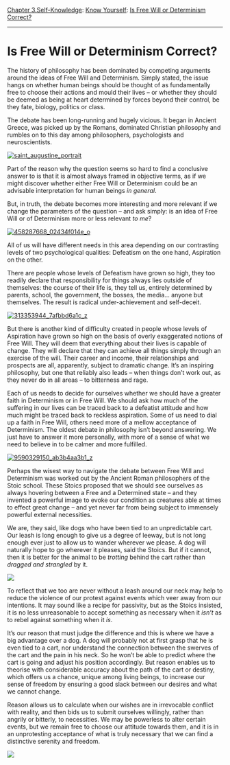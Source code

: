 [Chapter 3.Self-Knowledge](https://www.theschooloflife.com/thebookoflife/category/self-knowledge/): [Know Yourself](https://www.theschooloflife.com/thebookoflife/category/self-knowledge/know-yourself/): [Is Free Will or Determinism Correct?](https://www.theschooloflife.com/thebookoflife/is-free-will-or-determinism-correct/)

* * *

# Is Free Will or Determinism Correct?

The history of philosophy has been dominated by competing arguments around the ideas of Free Will and Determinism. Simply stated, the issue hangs on whether human beings should be thought of as fundamentally free to choose their actions and mould their lives – or whether they should be deemed as being at heart determined by forces beyond their control, be they fate, biology, politics or class.

The debate has been long-running and hugely vicious. It began in Ancient Greece, was picked up by the Romans, dominated Christian philosophy and rumbles on to this day among philosophers, psychologists and neuroscientists.

[![saint_augustine_portrait](https://www.theschooloflife.com/thebookoflife/wp-content/uploads/2016/10/Saint_Augustine_Portrait.jpg)](http://www.thebookoflife.org/wp-content/uploads/2016/10/Saint_Augustine_Portrait.jpg)

Part of the reason why the question seems so hard to find a conclusive answer to is that it is almost always framed in objective terms, as if we might discover whether either Free Will or Determinism could be an advisable interpretation for human beings _in general_.

But, in truth, the debate becomes more interesting and more relevant if we change the parameters of the question – and ask simply: is an idea of Free Will or of Determinism more or less relevant _to me_?

[![458287668_02434f014e_o](https://www.theschooloflife.com/thebookoflife/wp-content/uploads/2016/10/458287668_02434f014e_o.jpg)](http://www.thebookoflife.org/wp-content/uploads/2016/10/458287668_02434f014e_o.jpg)

All of us will have different needs in this area depending on our contrasting levels of two psychological qualities: Defeatism on the one hand, Aspiration on the other.

There are people whose levels of Defeatism have grown so high, they too readily declare that responsibility for things always lies outside of themselves: the course of their life is, they tell us, entirely determined by parents, school, the government, the bosses, the media… anyone but themselves. The result is radical under-achievement and self-deceit.

[![313353944_7afbbd6a1c_z](https://www.theschooloflife.com/thebookoflife/wp-content/uploads/2016/10/313353944_7afbbd6a1c_z.jpg)](http://www.thebookoflife.org/wp-content/uploads/2016/10/313353944_7afbbd6a1c_z.jpg)

But there is another kind of difficulty created in people whose levels of Aspiration have grown so high on the basis of overly exaggerated notions of Free Will. They will deem that everything about their lives is capable of change. They will declare that they can achieve all things simply through an exercise of the will. Their career and income, their relationships and prospects are all, apparently, subject to dramatic change. It’s an inspiring philosophy, but one that reliably also leads – when things don’t work out, as they never do in all areas – to bitterness and rage.

Each of us needs to decide for ourselves whether we should have a greater faith in Determinism or in Free Will. We should ask how much of the suffering in our lives can be traced back to a defeatist attitude and how much might be traced back to reckless aspiration. Some of us need to dial up a faith in Free Will, others need more of a mellow acceptance of Determinism. The oldest debate in philosophy isn’t beyond answering. We just have to answer it more personally, with more of a sense of what we need to believe in to be calmer and more fulfilled.

[![9590329150_ab3b4aa3b1_z](https://www.theschooloflife.com/thebookoflife/wp-content/uploads/2016/10/9590329150_ab3b4aa3b1_z.jpg)](http://www.thebookoflife.org/wp-content/uploads/2016/10/9590329150_ab3b4aa3b1_z.jpg)

Perhaps the wisest way to navigate the debate between Free Will and Determinism was worked out by the Ancient Roman philosophers of the Stoic school. These Stoics proposed that we should see ourselves as always hovering between a Free and a Determined state – and they invented a powerful image to evoke our condition as creatures able at times to effect great change – and yet never far from being subject to immensely powerful external necessities.

We are, they said, like dogs who have been tied to an unpredictable cart. Our leash is long enough to give us a degree of leeway, but is not long enough ever just to allow us to wander wherever we please. A dog will naturally hope to go wherever it pleases, said the Stoics. But if it cannot, then it is better for the animal to be _trotting_ behind the cart rather than _dragged and strangled_ by it.

![](https://www.theschooloflife.com/thebookoflife/wp-content/uploads/2016/10/800px-Jean-L%C3%A9on_G%C3%A9r%C3%B4me_-_Diogenes_-_Walters_37131.jpg)

To reflect that we too are never without a leash around our neck may help to reduce the violence of our protest against events which veer away from our intentions. It may sound like a recipe for passivity, but as the Stoics insisted, it is no less unreasonable to accept something as necessary when it _isn’t_ as to rebel against something when it _is_.

It’s our reason that must judge the difference and this is where we have a big advantage over a dog. A dog will probably not at first grasp that he is even tied to a cart, nor understand the connection between the swerves of the cart and the pain in his neck. So he won’t be able to predict where the cart is going and adjust his position accordingly. But reason enables us to theorise with considerable accuracy about the path of the cart or destiny, which offers us a chance, unique among living beings, to increase our sense of freedom by ensuring a good slack between our desires and what we cannot change.

Reason allows us to calculate when our wishes are in irrevocable conflict with reality, and then bids us to submit ourselves willingly, rather than angrily or bitterly, to necessities. We may be powerless to alter certain events, but we remain free to choose our attitude towards them, and it is in an unprotesting acceptance of what is truly necessary that we can find a distinctive serenity and freedom.

[![](https://img.youtube.com/vi/HYWiIWpcCIM/0.jpg)](https://www.youtube.com/embed/HYWiIWpcCIM '')

